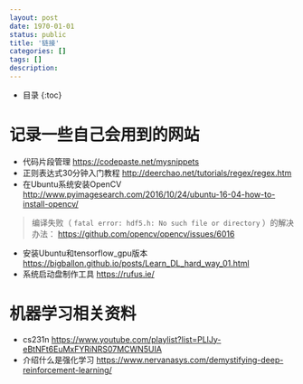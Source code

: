 ```yaml
---
layout: post
date: 1970-01-01
status: public
title: '链接'
categories: []
tags: []
description: 
---
```


* 目录
{:toc}

# 记录一些自己会用到的网站

- 代码片段管理 <https://codepaste.net/mysnippets>
- 正则表达式30分钟入门教程 <http://deerchao.net/tutorials/regex/regex.htm>
- 在Ubuntu系统安装OpenCV <http://www.pyimagesearch.com/2016/10/24/ubuntu-16-04-how-to-install-opencv/>
> 编译失败（ ```fatal error: hdf5.h: No such file or directory``` ）的解决办法： <https://github.com/opencv/opencv/issues/6016>
- 安装Ubuntu和tensorflow_gpu版本 <https://bigballon.github.io/posts/Learn_DL_hard_way_01.html>
- 系统启动盘制作工具 <https://rufus.ie/>

# 机器学习相关资料

- cs231n <https://www.youtube.com/playlist?list=PLlJy-eBtNFt6EuMxFYRiNRS07MCWN5UIA>
- 介绍什么是强化学习 <https://www.nervanasys.com/demystifying-deep-reinforcement-learning/>

